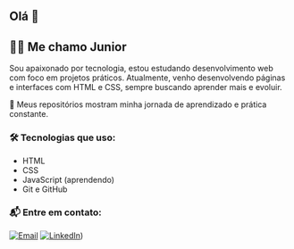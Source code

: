 ## Olá 👋


## 🙋‍♂️ Me chamo Junior
Sou apaixonado por tecnologia, estou estudando desenvolvimento web com foco em projetos práticos. Atualmente, venho desenvolvendo páginas e interfaces com HTML e CSS, sempre buscando aprender mais e evoluir.

🚀 Meus repositórios mostram minha jornada de aprendizado e prática constante.

### 🛠️ Tecnologias que uso:
- HTML
- CSS
- JavaScript (aprendendo)
- Git e GitHub

### 📬 Entre em contato:
[![Email](https://img.shields.io/badge/Email-Darkblue?style=for-the-badge&logo=gmail&logoColor=white)](naciojunior1234@gmail.com)
[![LinkedIn](https://img.shields.io/badge/LinkedIn-blue?style=for-the-badge&logo=linkedin&logoColor=white)](https://www.linkedin.com/in/inacio-junior-a02798211?utm_source=share&utm_campaign=share_via&utm_content=profile&utm_medium=android_app))
